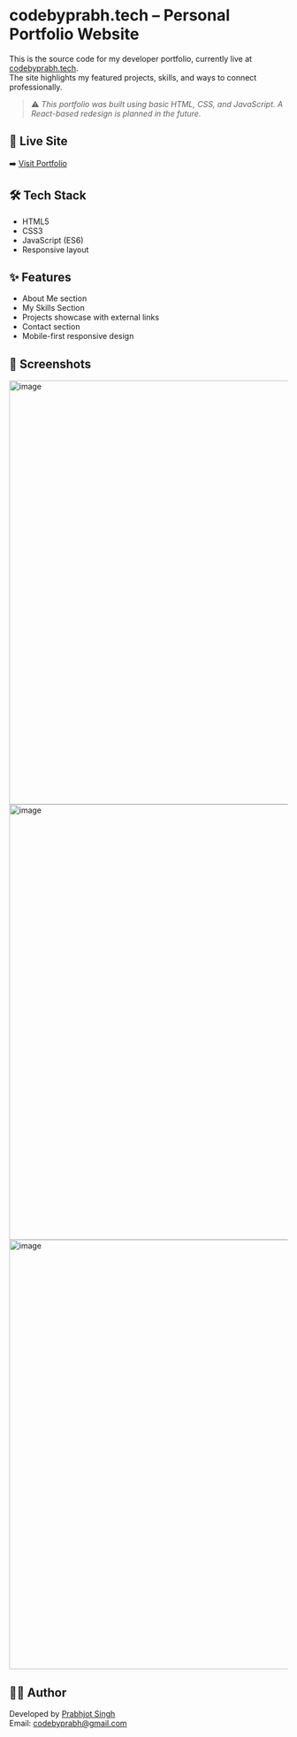 # codebyprabh.tech – Personal Portfolio Website

This is the source code for my developer portfolio, currently live at [codebyprabh.tech](https://codebyprabh.tech).  
The site highlights my featured projects, skills, and ways to connect professionally.

> ⚠️ *This portfolio was built using basic HTML, CSS, and JavaScript. A React-based redesign is planned in the future.*

## 🔗 Live Site
➡️ [Visit Portfolio](https://codebyprabh.tech)

## 🛠 Tech Stack
- HTML5
- CSS3
- JavaScript (ES6)
- Responsive layout

## ✨ Features
- About Me section
- My Skills Section
- Projects showcase with external links
- Contact section
- Mobile-first responsive design

## 📸 Screenshots
<img width="1673" height="766" alt="image" src="https://github.com/user-attachments/assets/5f49d186-8d78-4d4d-b9fd-5c3fc962f73e" />
<br>
<img width="1413" height="787" alt="image" src="https://github.com/user-attachments/assets/53f1cf00-f318-4b80-86a4-ce9b563541a1" />
<br>
<img width="1447" height="776" alt="image" src="https://github.com/user-attachments/assets/7b4d47f2-4a60-4d4b-9517-fca4442a6a8c" />




## 🙋‍♂️ Author
Developed by [Prabhjot Singh](https://github.com/prabhjotcodes)  
Email: codebyprabh@gmail.com

